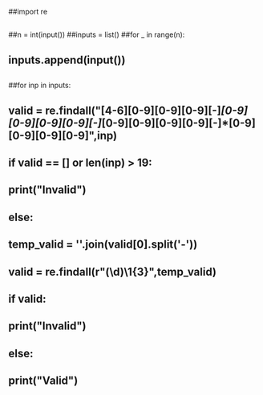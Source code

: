 
##import re
##
##n = int(input())
##inputs = list()
##for _  in range(n):
##	inputs.append(input())
##
##for inp in inputs:
##	valid = re.findall("[4-6][0-9][0-9][0-9][-]*[0-9][0-9][0-9][0-9][-]*[0-9][0-9][0-9][0-9][-]*[0-9][0-9][0-9][0-9]",inp)
##	if valid == [] or len(inp) > 19:
##		print("Invalid")
##	else:
##		temp_valid = ''.join(valid[0].split('-'))
##		valid = re.findall(r"(\d)\1{3}",temp_valid)
##		if valid:
##			print("Invalid")
##		else:
##			print("Valid")
##
